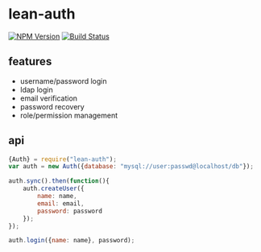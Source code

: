 # lean-auth

[![NPM Version][npm-image]][npm-url]
[![Build Status][travis-image]][travis-url]

## features

- username/password login
- ldap login
- email verification
- password recovery
- role/permission management

## api

```js
{Auth} = require("lean-auth");
var auth = new Auth({database: "mysql://user:passwd@localhost/db"});

auth.sync().then(function(){
    auth.createUser({
        name: name,
        email: email,
        password: password
    });
});

auth.login({name: name}, password);
```

[npm-image]: https://img.shields.io/npm/v/lean-auth.svg?style=flat
[npm-url]: https://npmjs.org/package/lean-auth
[travis-image]: https://img.shields.io/travis/zweifisch/lean-auth.svg?style=flat
[travis-url]: https://travis-ci.org/zweifisch/lean-auth
